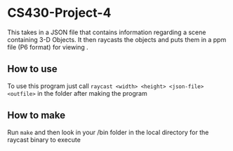 # CS430-Project-4
This takes in a JSON file that contains information regarding a scene containing 3-D Objects. It then raycasts the objects and puts them in a ppm file (P6 format) for viewing
.
## How to use ##
To use this program just call `raycast <width> <height> <json-file> <outfile>` in the folder after making the program

## How to make ##
Run `make` and then look in your /bin folder in the local directory for the raycast binary to execute


